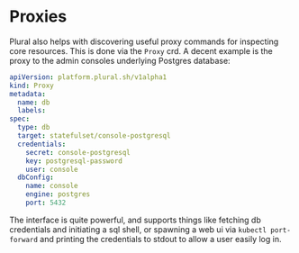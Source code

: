 # Proxies

Plural also helps with discovering useful proxy commands for inspecting core resources.  This is done via the `Proxy` crd.  A decent example is the proxy to the admin consoles underlying Postgres database:

```yaml
apiVersion: platform.plural.sh/v1alpha1
kind: Proxy
metadata:
  name: db
  labels:
spec:
  type: db
  target: statefulset/console-postgresql
  credentials:
    secret: console-postgresql
    key: postgresql-password
    user: console
  dbConfig:
    name: console
    engine: postgres
    port: 5432
```

The interface is quite powerful, and supports things like fetching db credentials and initiating a sql shell, or spawning a web ui via `kubectl port-forward` and printing the credentials to stdout to allow a user easily log in.
